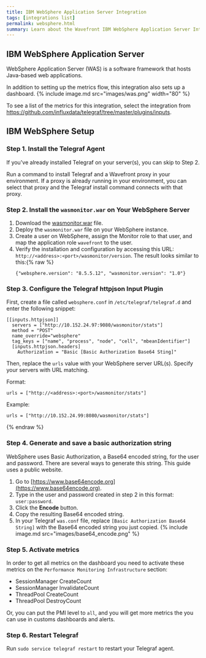 ```yaml
---
title: IBM WebSphere Application Server Integration
tags: [integrations list]
permalink: websphere.html
summary: Learn about the Wavefront IBM WebSphere Application Server Integration.
---
```

## IBM WebSphere Application Server

WebSphere Application Server (WAS) is a software framework that hosts Java-based web applications.

In addition to setting up the metrics flow, this integration also sets up a dashboard.
{% include image.md src="images/was.png" width="80" %}


To see a list of the metrics for this integration, select the integration from <https://github.com/influxdata/telegraf/tree/master/plugins/inputs>.
## IBM WebSphere Setup



### Step 1. Install the Telegraf Agent

If you've already installed Telegraf on your server(s), you can skip to Step 2.

Run a command to install Telegraf and a Wavefront proxy in your environment. If a proxy is already running in your environment, you can select that proxy and the Telegraf install command connects with that proxy.

### Step 2. Install the `wasmonitor.war` on Your WebSphere Server

1. Download the [wasmonitor.war](https://github.com/wavefrontHQ/wasmonitor/releases/download/1.0/wasmonitor.war) file.
1. Deploy the `wasmonitor.war` file on your WebSphere instance.
1. Create a user on WebSphere, assign the Monitor role to that user, and map the application role `wavefront` to the user.
1. Verify the installation and configuration by accessing this URL: `http://<address>:<port>/wasmonitor/version`.
    The result looks similar to this:{% raw %}
    ```
    {"websphere.version": "8.5.5.12", "wasmonitor.version": "1.0"}
    ```

### Step 3. Configure the Telegraf httpjson Input Plugin

First, create a file called `websphere.conf` in `/etc/telegraf/telegraf.d` and enter the following snippet:

```
[[inputs.httpjson]]
  servers = ["http://10.152.24.97:9080/wasmonitor/stats"]
  method = "POST"
  name_override="websphere"
  tag_keys = ["name", "process", "node", "cell", "mbeanIdentifier"]
  [inputs.httpjson.headers]
    Authorization = "Basic [Basic Authorization Base64 Sting]"
```

Then, replace the `urls` value with your WebSphere server URL(s). Specify your servers with URL matching.

Format:
```
urls = ["http://<address>:<port>/wasmonitor/stats"]
```
Example:
```
urls = ["http://10.152.24.99:8080/wasmonitor/stats"]
```
{% endraw %}

### Step 4. Generate and save a basic authorization string

WebSphere uses Basic Authorization, a Base64 encoded string, for the user and password. There are several ways to generate this string. This guide uses a public website.
1. Go to [https://www.base64encode.org](https://www.base64encode.org).
1. Type in the user and password created in step 2 in this format: `user:password`.
1. Click the **Encode** button.
1. Copy the resulting Base64 encoded string.
1. In your Telegraf `was.conf` file, replace `[Basic Authorization Base64 String]` with the Base64 encoded string you just copied.
{% include image.md src="images/base64_encode.png" %}

### Step 5. Activate metrics

In order to get all metrics on the dashboard you need to activate these metrics on the `Performance Monitoring Infrastructure` section:
* SessionManager CreateCount
* SessionManager InvalidateCount
* ThreadPool CreateCount
* ThreadPool DestroyCount

Or, you can put the PMI level to `all`, and you will get more metrics the you can use in customs dashboards and alerts.

### Step 6. Restart Telegraf

Run `sudo service telegraf restart` to restart your Telegraf agent.
